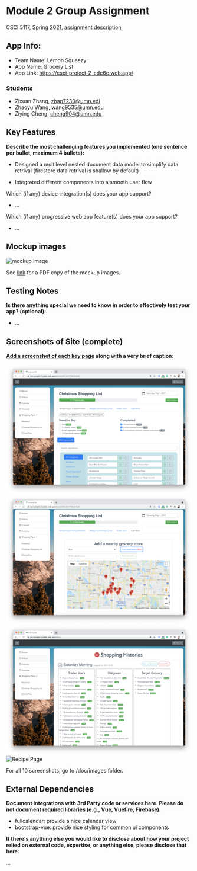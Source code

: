 # Module 2 Group Assignment

CSCI 5117, Spring 2021, [assignment description](https://canvas.umn.edu/courses/217951/pages/project-2)

## App Info:

* Team Name: Lemon Squeezy
* App Name: Grocery List
* App Link: https://csci-project-2-cde6c.web.app/

### Students

* Zixuan Zhang, zhan7230@umn.edi
* Zhaoyu Wang, wang9535@umn.edu
* Ziying Cheng, cheng904@umn.edu


## Key Features

**Describe the most challenging features you implemented
(one sentence per bullet, maximum 4 bullets):**

* Designed a multilevel nested document data model to simplify data retrival (firestore data retrival is shallow by default)

* Integrated different components into a smooth user flow

Which (if any) device integration(s) does your app support?

* ...

Which (if any) progressive web app feature(s) does your app support?

* ...



## Mockup images
![mockup image](mockup_image.PNG)

See [link](https://drive.google.com/file/d/1BvZ7-dE-7PnKUyst7JXlUA_u8xhhkbsj/view?usp=sharing) for a PDF copy of the mockup images.



## Testing Notes

**Is there anything special we need to know in order to effectively test your app? (optional):**

* ...



## Screenshots of Site (complete)

**[Add a screenshot of each key page](https://stackoverflow.com/questions/10189356/how-to-add-screenshot-to-readmes-in-github-repository)
along with a very brief caption:**

![Shopping Plan Page](/doc/images/plan.png)
![Add store with google maps api](/doc/images/add-store-1.png)
![Shopping Plan History Page](/doc/images/history.png)
![Recipe Page](/doc/images/recipe.png)

For all 10 screenshots, go to /doc/images folder.

## External Dependencies

**Document integrations with 3rd Party code or services here.
Please do not document required libraries (e.g., Vue, Vuefire, Firebase).**

* fullcalendar: provide a nice calendar view
* bootstrap-vue: provide nice styling for common ui components 

**If there's anything else you would like to disclose about how your project
relied on external code, expertise, or anything else, please disclose that
here:**

...
